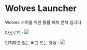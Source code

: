 # Wolves Launcher


Wolves 서버를 위한 통합 패치 런처 입니다.

다운로드 : <a href="https://github.com/SeoliSky/Wolves-Launcher-Release/releases" target="_blank"><img src="https://img.shields.io/github/v/release/SeoliSky/Wolves-Launcher-Release?color=forestgreen&label=%EC%B5%9C%EC%8B%A0%20%EB%9F%B0%EC%B2%98%20%EB%B2%84%EC%A0%84&logo=Files&logoColor=white"/></a>

인지하고 있는 버그 또는 결점 : <a href="https://github.com/SeoliSky/Wolves-Launcher-Release/issues" target="_blank"><img src="https://img.shields.io/github/issues/seolisky/wolves-launcher-release?color=orange&label=%EC%9D%B8%EC%A7%80%EB%90%9C%20%EB%B2%84%EA%B7%B8%20%EB%B0%8F%20%EA%B2%B0%EC%A0%90"></a>
